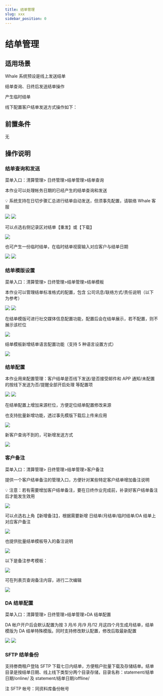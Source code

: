 ```yaml
---
title: 结单管理
slug: xxx
sidebar_position: 0
---
```



# 结单管理

## 适用场景

Whale 系统预设是线上发送结单

结单查询、日终后发送结单操作

产生临时结单

线下配置客户结单发送方式操作如下：

## 前置条件

无

## 操作说明

### 结单查询和发送

菜单入口：清算管理&gt; 日终管理&gt;结单管理&gt;结单查询

本作业可以处理帐务日期的已经产生的结单查询和发送

<div class="callout callout-bg-2 callout-border-2">
<p>💡 系统支持在日切步骤汇总进行结单自动发送，但须事先配置，请联络 Whale 客服</p>
</div>

<img src="/assets/YjXLb40nrorBAGxR3efcticInUd.png"/>

<img src="/assets/FO6bbTetzoZiUNxdO3nchwXSnuf.png"/>

可以点选右侧记录区对结单【重发】或【下载】

<img src="/assets/VUvBbz1tkoImKAxMA6dcNYZOnue.png"/>

也可产生一份临时结单，在临时结单视窗输入对应客户与结单日期

<img src="/assets/Wd4lbHcFSoa7xbx1qMDcTvwpnu9.png"/>

<img src="/assets/FpXcbk4vjoKlJkxYzSvcVAznn0z.png"/>

### 结单模版设置

菜单入口：清算管理&gt; 日终管理&gt;结单管理&gt;结单模板 

本作业可以管理结单标准格式的配置，包含 公司讯息/联络方式/责任说明（以下为参考）

<img src="/assets/AKc5bNxT5ocivxxDVWhc3CoznUe.png"/>

<img src="/assets/GPdebPeeToG1lQxpmCxcS00bnwh.png"/>

在结单模版可进行社交媒体信息配置功能，配置后会在结单展示，若不配置，则不展示该栏位

<img src="/assets/TsylbrsvtoF8UJxSdAucrXeDnje.png"/>

结单模板新增结单语言配置功能（支持 5 种语言设置方式）

<img src="/assets/IwD9bE4h4oYmW5xDAdScOm0bnuh.png"/>

### 结单配置

本作业用来配置管理：客户结单是否线下发送/是否接受邮件和 APP 通知/未配置的按线下发送为否/提醒全部开启处理 等配置项

<img src="/assets/UU0LbjWDKo9NYLx954Yckytnnpd.png"/>

<img src="/assets/G7Y9bTjfBog4SAxJvAic22Bbnvb.png"/>

在结单配置上增加来源栏位，方便定位结单配置修改来源

也支持批量新增功能，透过事先模版下载后上传来应用

<img src="/assets/KSNHbjERrorON6xgPQtcVJ6CnAc.png"/>

新客户查询不到的，可新增发送方式

<img src="/assets/VmPVbRuTNo3st9xe4SGcwgKynnc.png"/>

### 客户备注

菜单入口：清算管理&gt; 日终管理&gt;结单管理&gt;客户备注

提供一个客户结单备注的管理入口，方便针对某些特定客户结单增加备注说明

<div class="callout callout-bg-2 callout-border-2">
<p>💡 注意：若有需要增加客户结单备注，要在日终作业完成前，补录好客户结单备注后才能发生效用</p>
</div>

<img src="/assets/SeDDbdMmWoCS61x6OpTcxlw1n3c.png"/>

可以点选右上角【新增备注】，根据需要新增 日结单/月结单/临时结单/DA 结单上对应客户备注

<img src="/assets/XQ6fbA0bqoMX1xxTyZjcCBrfnUe.png"/>

也提供批量结单模板导入的备注说明

<img src="/assets/XAn2blTUToQ4E2x02Klcz6Wnnof.png"/>

以下是备注参考模板：

<img src="/assets/E4x5bGIb4os3tuxdaAacnkTmn1b.png"/>

可在列表页查询备注内容，进行二次编辑

<img src="/assets/FSrsbCQfeoQEZMxWjuVc6JCCnq4.png"/>

### DA 结单配置

菜单入口：清算管理&gt; 日终管理&gt;结单管理&gt;DA 结单配置

DA 帐户开户后会默认配置为按 3 月/6 月/9 月/12 月这四个月生成月结单，结单模版为 DA 结单特殊模版。同时支持修改默认配置，修改后取最新配置

<img src="/assets/MC4rbxK1Po3haxxVb4Sc7pxvnab.png"/>

<img src="/assets/IOHjbVdYWompK3xXff6cp8H1nJe.png"/>

### SFTP 结单备份

支持劵商租户登陆 SFTP 下载七日内结单，方便租户批量下载及存储结单。结单目录是按结单日期、线上线下类型分两个目录存储，目录名称：statement/结单日期/online/ 及 statement/结单日期/offline/ 

注 SFTP 帐号：同资料库备份帐号

